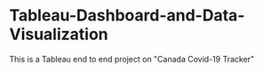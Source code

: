 # Tableau-Dashboard-and-Data-Visualization
This is a Tableau end to end project on "Canada Covid-19 Tracker"
